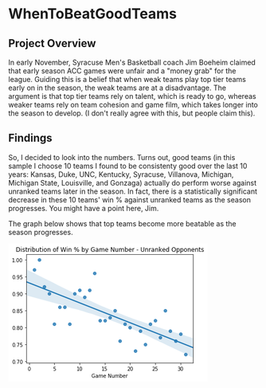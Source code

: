 # WhenToBeatGoodTeams

## Project Overview 
In early November, Syracuse Men's Basketball coach Jim Boeheim claimed that early season ACC games were unfair and a "money grab" for the league. Guiding this is a belief that when weak teams play top tier teams early on in the season, the weak teams are at a disadvantage. The argument is that top tier teams rely on talent, which is ready to go, whereas weaker teams rely on team cohesion and game film, which takes longer into the season to develop. (I don't really agree with this, but people claim this). 

## Findings
So, I decided to look into the numbers. Turns out, good teams (in this sample I choose 10 teams I found to be consistenty good over the last 10 years: Kansas, Duke, UNC, Kentucky, Syracuse, Villanova, Michigan, Michigan State, Louisville, and Gonzaga) actually do perform worse against unranked teams later in the season. In fact, there is a statistically significant decrease in these 10 teams' win % against unranked teams as the season progresses. You might have a point here, Jim. 

The graph below shows that top teams become more beatable as the season progresses. 

![alt text](https://github.com/aks5bx/WhenToBeatGoodTeams/blob/master/Graph.png)

